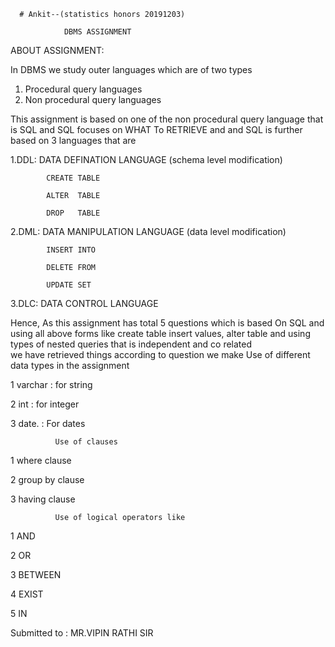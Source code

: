       # Ankit--(statistics honors 20191203)
    
                DBMS ASSIGNMENT

ABOUT ASSIGNMENT:
 
In DBMS we study outer languages which are of two types 
1. Procedural query languages
2. Non procedural query languages

This assignment is based on one of the  non procedural 
query language that is SQL and SQL focuses on WHAT To 
RETRIEVE and and SQL is further based on 3 languages that are 

1.DDL: DATA DEFINATION LANGUAGE 
       (schema level modification)
           
            CREATE TABLE
           
            ALTER  TABLE
          
            DROP   TABLE

2.DML: DATA MANIPULATION LANGUAGE 
       (data level modification)
            
            INSERT INTO
           
            DELETE FROM
            
            UPDATE SET

3.DLC: DATA CONTROL LANGUAGE 

Hence, As this assignment has total 5 questions which is based 
On SQL and using all above forms like create table 
insert values, alter table and using types of
nested queries that is independent and co related  
we have retrieved things according to question 
we make Use of 
              different data types in the assignment  

1 varchar : for string 

2 int     : for integer 

3 date.   : For dates 

              Use of clauses 

1 where clause 

2 group by clause 

3 having clause 

              Use of logical operators like 

1 AND

2 OR

3 BETWEEN

4 EXIST

5 IN 


Submitted to : MR.VIPIN RATHI SIR
